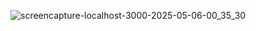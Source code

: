 ![screencapture-localhost-3000-2025-05-06-00_35_30](https://github.com/user-attachments/assets/a513e77f-5a68-41a5-b872-c52202588fa3)
